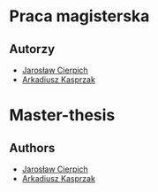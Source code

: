 # Praca magisterska


## Autorzy
 * [Jarosław Cierpich](https://github.com/Loniowsky)
 * [Arkadiusz Kasprzak](https://github.com/arokasprz100)


# Master-thesis


## Authors
 * [Jarosław Cierpich](https://github.com/Loniowsky)
 * [Arkadiusz Kasprzak](https://github.com/arokasprz100)